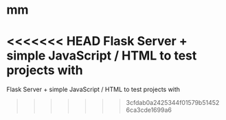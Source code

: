 # mm
<<<<<<< HEAD
Flask Server + simple JavaScript / HTML to test projects with
=======
Flask Server + simple JavaScript / HTML to test projects with 
>>>>>>> 3cfdab0a2425344f01579b514526ca3cde1699a6
